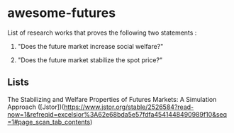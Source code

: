 # awesome-futures
List of research works that proves the following two statements :

1) "Does the future market increase social welfare?" 

2) "Does the future market stabilize the spot price?"


## Lists
The Stabilizing and Welfare Properties of Futures Markets: A Simulation Approach ([Jstor])(https://www.jstor.org/stable/2526584?read-now=1&refreqid=excelsior%3A62e68bda5e57fdfa4541448490989f10&seq=1#page_scan_tab_contents)
